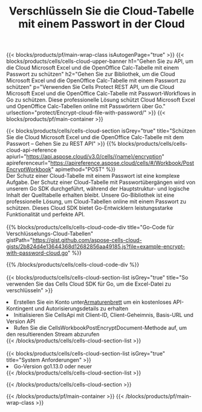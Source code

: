 ﻿---
title:  Verschlüsseln Sie die Cloud-Tabelle mit einem Passwort in der Cloud
description: Cloud-APIs und SDKs zum Schutz von Microsoft Excel und OpenOffice Calc. Verschlüsseln Sie die Cloud-Tabelle mit dem Passwort Cells Cloud API. Das SDK unterstützt verschiedene Entwicklungssprachen. Dazu gehören Android, C#, Go, Java, NodeJS, Perl, PHP, Python, Ruby und Swift.
---
{{< blocks/products/pf/main-wrap-class isAutogenPage="true" >}}
{{< blocks/products/cells/cells-cloud-upper-banner h1="Gehen Sie zu API, um die Cloud Microsoft Excel und die OpenOffice Calc-Tabelle mit einem Passwort zu schützen" h2="Gehen Sie zur Bibliothek, um die Cloud Microsoft Excel und die OpenOffice Calc-Tabelle mit einem Passwort zu schützen" p="Verwenden Sie Cells Protect REST API, um die Cloud Microsoft Excel und die OpenOffice Calc-Tabelle mit Passwort-Workflows in Go zu schützen. Diese professionelle Lösung schützt Cloud Microsoft Excel und OpenOffice Calc-Tabellen online mit Passwörtern über Go." urlsection="protect/Encrypt-cloud-file-with-password/" >}}
{{< blocks/products/pf/main-container >}}

{{< blocks/products/cells/cells-cloud-section isGrey="true" title="Schützen Sie die Cloud Microsoft Excel und die OpenOffice Calc-Tabelle mit dem Passwort – Gehen Sie zu REST API" >}}
{{% blocks/products/cells/cells-cloud-api-reference apiurl="https://api.aspose.cloud/v3.0/cells/{name}/encryption" apireferenceurl="https://apireference.aspose.cloud/cells/#/Workbook/PostEncryptWorkbook" apimethod="POST" %}}
<br/>
Der Schutz einer Cloud-Tabelle mit einem Passwort ist eine komplexe Aufgabe. Der Schutz einer Cloud-Tabelle mit Passwortübergängen wird von unserem Go SDK durchgeführt, während der Hauptstruktur- und logische Inhalt der Quelltabelle erhalten bleibt. Unsere Go-Bibliothek ist eine professionelle Lösung, um Cloud-Tabellen online mit einem Passwort zu schützen. Dieses Cloud SDK bietet Go-Entwicklern leistungsstarke Funktionalität und perfekte API.
<br/>
<br/>
{{% blocks/products/cells/cells-cloud-code-div title="Go-Code für Verschlüsselungs-Cloud-Tabellen" gistPath="https://gist.github.com/aspose-cells-cloud-gists/2b824d4e13644368d12682856aa49185.js?file=example-encrypt-with-password-cloud.go" %}}
  
{{% /blocks/products/cells/cells-cloud-code-div %}}
<br/>
<br/>
{{< blocks/products/cells/cells-cloud-section-list isGrey="true" title="So verwenden Sie das Cells Cloud SDK für Go, um die Excel-Datei zu verschlüsseln" >}}
<li> Erstellen Sie ein Konto unter<a href="https://dashboard.aspose.cloud/">Armaturenbrett</a> um ein kostenloses API-Kontingent und Autorisierungsdetails zu erhalten</li>
<li>Initialisieren Sie CellsApi mit Client-ID, Client-Geheimnis, Basis-URL und Version API</li>
<li>Rufen Sie die CellsWorkbookPostEncryptDocument-Methode auf, um den resultierenden Stream abzurufen</li>
{{< /blocks/products/cells/cells-cloud-section-list >}}
<br/>
<br/>
{{< blocks/products/cells/cells-cloud-section-list isGrey="true" title="System Anforderungen" >}}
<li>Go-Version go1.13.0 oder neuer</li>
{{< /blocks/products/cells/cells-cloud-section-list >}}

{{< /blocks/products/cells/cells-cloud-section >}}

{{< /blocks/products/pf/main-container >}}
{{< /blocks/products/pf/main-wrap-class >}}
